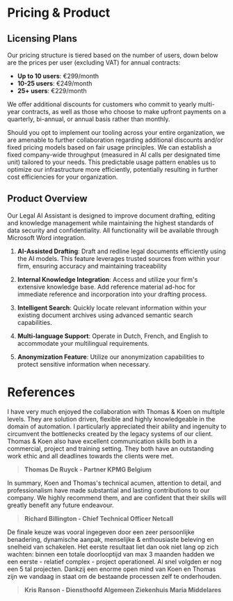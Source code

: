 # Pricing & Product

## Licensing Plans

Our pricing structure is tiered based on the number of users, down below are the prices per user (excluding VAT) for annual contracts:

- **Up to 10 users**: €299/month
- **10-25 users**: €249/month
- **25+ users**: €229/month

We offer additional discounts for customers who commit to yearly multi-year contracts, as well as those who choose to make upfront payments on a quarterly, bi-annual, or annual basis rather than monthly.

Should you opt to implement our tooling across your entire organization, we are amenable to further collaboration regarding additional discounts and/or fixed pricing models based on fair usage principles. We can establish a fixed company-wide throughput (measured in AI calls per designated time unit) tailored to your needs. This predictable usage pattern enables us to optimize our infrastructure more efficiently, potentially resulting in further cost efficiencies for your organization.

## Product Overview

Our Legal AI Assistant is designed to improve document drafting, editing and knowledge management while maintaining the highest standards of data security and confidentiality.
All functionality will be available through Microsoft Word integration.

1. **AI-Assisted Drafting**: Draft and redline legal documents efficiently using the AI models. This feature leverages trusted sources from within your firm, ensuring accuracy and maintaining traceability

2. **Internal Knowledge Integration**: Access and utilize your firm's extensive knowledge base. Add reference material ad-hoc for immediate reference and incorporation into your drafting process.

3. **Intelligent Search**: Quickly locate relevant information within your existing document archives using advanced semantic search capabilities.

4. **Multi-language Support**: Operate in Dutch, French, and English to accommodate your multilingual requirements.

5. **Anonymization Feature**: Utilize our anonymization capabilities to protect sensitive information when necessary.

# References
  
I have very much enjoyed the collaboration with Thomas & Koen on multiple levels. They are solution driven, flexible and highly knowledgeable in the domain of automation. I particularly appreciated their ability and ingenuity to circumvent the bottlenecks created by the legacy systems of our client. Thomas & Koen also have excellent communication skills both in a commercial, project and training setting. They both have an outstanding work ethic and all deadlines towards the clients were met.
> **Thomas De Ruyck - Partner KPMG Belgium**

In summary, Koen and Thomas's technical acumen, attention to detail, and professionalism have made substantial and lasting contributions to our company. We highly recommend them, and are confident that their skills will greatly benefit any future endeavour.
> **Richard Billington - Chief Technical Officer Netcall**

De finale keuze was vooral ingegeven door een zeer persoonlijke benadering, dynamische aanpak, menselijke & enthousiaste beleving en snelheid van schakelen. Het eerste resultaat liet dan ook niet lang op zich wachten: binnen een totale doorlooptijd van max 3 maanden hadden we een eerste - relatief complex - project operationeel. Al snel volgden er nog een 5 tal projecten. Dankzij een enorme open mind van Koen en Thomas zijn we vandaag in staat om de bestaande processen zelf te onderhouden.
>**Kris Ranson - Diensthoofd Algemeen Ziekenhuis Maria Middelares**
